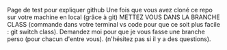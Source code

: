 Page de test pour expliquer github Une fois que vous avez cloné ce repo sur votre machine en local (grâce à git) METTEZ VOUS DANS LA BRANCHE CLASS (commande dans votre terminal vs code pour que ce soit plus facile : git switch class). Demandez moi pour que je vous fasse une branche perso (pour chacun d'entre vous). (n'hésitez pas si il y a des questions).
